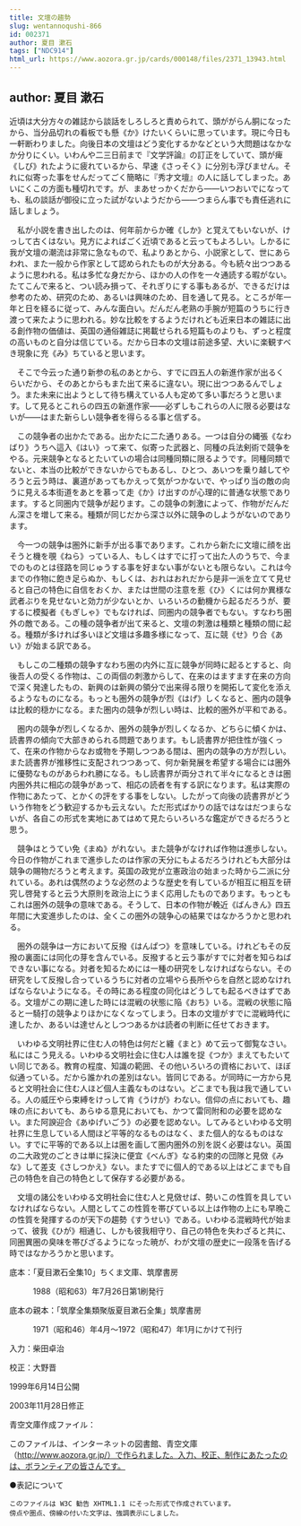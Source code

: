 ```yaml
---
title: 文壇の趨勢
slug: wentannoqushi-866
id: 002371
author: 夏目 漱石
tags: ["NDC914"]
html_url: https://www.aozora.gr.jp/cards/000148/files/2371_13943.html
---
```


## author: 夏目 漱石

近頃は大分方々の雑誌から談話をしろしろと責められて、頭ががらん胴になったから、当分品切れの看板でも懸《か》けたいくらいに思っています。現に今日も一軒断わりました。向後日本の文壇はどう変化するかなどという大問題はなかなか分りにくい。いわんや二三日前まで『文学評論』の訂正をしていて、頭が痺《しび》れたように疲れているから、早速《さっそく》に分別も浮びません。それに似寄った事をせんだってごく簡略に『秀才文壇』の人に話してしまった。あいにくこの方面も種切れです。が、まあせっかくだから――いつおいでになっても、私の談話が御役に立った試がないようだから――つまらん事でも責任逃れに話しましょう。

　私が小説を書き出したのは、何年前からか確《しか》と覚えてもいないが、けっして古くはない。見方によればごく近頃であると云ってもよろしい。しかるに我が文壇の潮流は非常に急なもので、私よりあとから、小説家として、世にあらわれ、また一般から作家として認められたものが大分ある。今も続々出つつあるように思われる。私は多忙な身だから、ほかの人の作を一々通読する暇がない。たてこんで来ると、つい読み損って、それぎりにする事もあるが、できるだけは参考のため、研究のため、あるいは興味のため、目を通して見る。ところが年一年と日を経るに従って、みんな面白い。だんだん老熟の手腕が短篇のうちに行き渡って来たように思われる。妙な比較をするようだけれども近来日本の雑誌に出る創作物の価値は、英国の通俗雑誌に掲載せられる短篇ものよりも、ずっと程度の高いものと自分は信じている。だから日本の文壇は前途多望、大いに楽観すべき現象に充《み》ちていると思います。

　そこで今云った通り新参の私のあとから、すでに四五人の新進作家が出るくらいだから、そのあとからもまた出て来るに違ない。現に出つつあるんでしょう。また未来に出ようとして待ち構えている人も定めて多い事だろうと思います。して見るとこれらの四五の新進作家――必ずしもこれらの人に限る必要はないが――はまた新らしい競争者を得らるる事と信ずる。

　この競争者の出かたである。出かたに二た通りある。一つは自分の縄張《なわばり》うちへ這入《はい》って来て、似寄った武器と、同種の兵法剣術で競争をやる。元来競争となるとたいていの場合は同種同類に限るようです。同種同類でないと、本当の比較ができないからでもあるし、ひとつ、あいつを乗り越してやろうと云う時は、裏道があってもかえって気がつかないで、やっぱり当の敵の向うに見える本街道をあとを慕って走《か》け出すのが心理的に普通な状態であります。すると同圏内で競争が起ります。この競争の刺激によって、作物がだんだん深さを増して来る。種類が同じだから深さ以外に競争のしようがないのであります。

　今一つの競争は圏外に新手が出る事であります。これから新たに文壇に顔を出そうと機を覗《ねら》っている人、もしくはすでに打って出た人のうちで、今までのものとは径路を同じゅうする事を好まない事がないとも限らない。これは今までの作物に飽き足らぬか、もしくは、おれはおれだから是非一派を立てて見せると自己の特色に自信をおくか、または世間の注意を惹《ひ》くには何か異様な武者ぶりを見せないと効力が少ないとか、いろいろの動機から起るだろうが、要するに模擬者《もぎしゃ》でもなければ、同圏内の競争者でもない。すなわち圏外の敵である。この種の競争者が出て来ると、文壇の刺激は種類と種類の間に起る。種類が多ければ多いほど文壇は多趣多様になって、互に競《せ》り合《あい》が始まる訳である。

　もしこの二種類の競争すなわち圏の内外に互に競争が同時に起るとすると、向後吾人の受くる作物は、この両個の刺激からして、在来のはますます在来の方向で深く発達したもの、新興のは新興の領分で出来得る限りを開拓して変化を添えるようなものになる。もっとも圏外の競争が烈《はげ》しくなると、圏内の競争は比較的穏かになる。また圏内の競争が烈しい時は、比較的圏外が平和である。

　圏内の競争が烈しくなるか、圏外の競争が烈しくなるか、どちらに傾くかは、読書界の傾向で大部きめられる問題であります。もし読書界が把住性が強くって、在来の作物からなお或物を予期しつつある間は、圏内の競争の方が烈しい。また読書界が推移性に支配されつつあって、何か新発展を希望する場合には圏外に優勢なものがあらわれ勝になる。もし読書界が両分されて半々になるときは圏内圏外共に相応の競争があって、相応の読者を有する訳になります。私は実際の作物にあたって、とかくの評をする事をしない。したがって向後の読書界がどういう作物をどう歓迎するかも云えない。ただ形式ばかりの話ではなはだつまらないが、各自この形式を実地にあてはめて見たらいろいろな鑑定ができるだろうと思う。

　競争はとうてい免《まぬ》がれない。また競争がなければ作物は進歩しない。今日の作物がこれまで進歩したのは作家の天分にもよるだろうけれども大部分は競争の賜物だろうと考えます。英国の政党が立憲政治の始まった時から二派に分れている。あれは偶然のような必然のような歴史を有しているが相互に相互を研究し啓発すると云う大原則を政治上にうまく応用したものであります。もっともこれは圏外の競争の意味である。そうして、日本の作物が輓近《ばんきん》四五年間に大変進歩したのは、全くこの圏外の競争心の結果ではなかろうかと思われる。

　圏外の競争は一方において反撥《はんぱつ》を意味している。けれどもその反撥の裏面には同化の芽を含んでいる。反撥すると云う事がすでに対者を知らねばできない事になる。対者を知るためには一種の研究をしなければならない。その研究をして反撥し合っているうちに対者の立場やら長所やらを自然と認めなければならないようになる。その時にある程度の同化はどうしても起るべきはずである。文壇がこの期に達した時には混戦の状態に陥《おち》いる。混戦の状態に陥ると一騎打の競争よりほかになくなってしまう。日本の文壇がすでに混戦時代に達したか、あるいは達せんとしつつあるかは読者の判断に任せておきます。

　いわゆる文明社界に住む人の特色は何だと纏《まと》めて云って御覧なさい。私にはこう見える。いわゆる文明社会に住む人は誰を捉《つか》まえてもたいてい同じである。教育の程度、知識の範囲、その他いろいろの資格において、ほぼ似通っている。だから誰かれの差別はない。皆同じである。が同時に一方から見ると文明社会に住む人ほど個人主義なものはない。どこまでも我は我で通している。人の威圧やら束縛をけっして肯《うけが》わない。信仰の点においても、趣味の点においても、あらゆる意見においても、かつて雷同附和の必要を認めない。また阿諛迎合《あゆげいごう》の必要を認めない。してみるといわゆる文明社界に生息している人間ほど平等的なるものはなく、また個人的なるものはない。すでに平等的である以上は圏を画して圏内圏外の別を説く必要はない。英国の二大政党のごときは単に採決に便宜《べんぎ》なる約束的の団隊と見傚《みな》して差支《さしつかえ》ない。またすでに個人的である以上はどこまでも自己の特色を自己の特色として保存する必要がある。

　文壇の諸公をいわゆる文明社会に住む人と見傚せば、勢いこの性質を具していなければならない。人間としてこの性質を帯びている以上は作物の上にも早晩この性質を発揮するのが天下の趨勢《すうせい》である。いわゆる混戦時代が始まって、彼我《ひが》相通じ、しかも彼我相守り、自己の特色を失わざると共に、同圏異圏の臭味を帯びざるようになった暁が、わが文壇の歴史に一段落を告げる時ではなかろうかと思います。













底本：「夏目漱石全集10」ちくま文庫、筑摩書房


　　　1988（昭和63）年7月26日第1刷発行

底本の親本：「筑摩全集類聚版夏目漱石全集」筑摩書房

　　　1971（昭和46）年4月～1972（昭和47）年1月にかけて刊行

入力：柴田卓治

校正：大野晋

1999年6月14日公開

2003年11月28日修正

青空文庫作成ファイル：

このファイルは、インターネットの図書館、青空文庫（http://www.aozora.gr.jp/）で作られました。入力、校正、制作にあたったのは、ボランティアの皆さんです。









●表記について


	このファイルは W3C 勧告 XHTML1.1 にそった形式で作成されています。
	傍点や圏点、傍線の付いた文字は、強調表示にしました。
